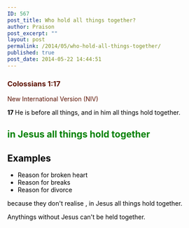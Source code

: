 ```yaml
---
ID: 567
post_title: Who hold all things together?
author: Praison
post_excerpt: ""
layout: post
permalink: /2014/05/who-hold-all-things-together/
published: true
post_date: 2014-05-22 14:44:51
---
```

<div class="heading passage-class-0" style="color: #5c1101;">
<h3>Colossians 1:17</h3>
<p class="txt-sm">New International Version (NIV)</p>

</div>
<div class="passage version-NIV result-text-style-normal text-html " style="color: #000000;">

<span id="en-NIV-29483" class="text Col-1-17"><span class="versenum" style="font-weight: bold;">17 </span>He is before all things, and in him all things hold together.</span>
<h2><span style="color: #008000;">in Jesus all things hold together</span></h2>
<h2>Examples</h2>
<ul>
	<li>Reason for broken heart</li>
	<li>Reason for breaks</li>
	<li>Reason for divorce</li>
</ul>
because they don't realise , in Jesus all things hold together.

Anythings without Jesus can't be held together.

</div>